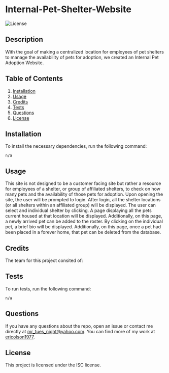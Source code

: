# Internal-Pet-Shelter-Website
![License](https://img.shields.io/badge/License-ISC-blue.svg)

## Description
With the goal of making a centralized location for employees of pet shelters to manage the availability of pets for adoption, we created an Internal Pet Adoption Website. 



## Table of Contents
1. [Installation](#installation)
2. [Usage](#usage)
3. [Credits](#credits)
4. [Tests](#tests)
5. [Questions](#questions)
6. [License](#license)

## Installation
To install the necessary dependencies, run the following command:
    
    n/a

## Usage
This site is not designed to be a customer facing site but rather a resource for employees of a shelter, or group of affiliated shelters, to check on how many pets and the availability of those pets for adoption. Upon opening the site, the user will be prompted to login. After login, all the shelter locations (or all shelters within an affiliated group) will be displayed. The user can select and individual shelter by clicking. A page displaying all the pets current housed at that location will be displayed. Additionally, on this page, a newly arrived pet can be added to the roster. By clicking on the individual pet, a brief bio will be displayed. Additionally, on this page, once a pet had been placed in a forever home, that pet can be deleted from the database.

## Credits
The team for this project consited of:


## Tests
To run tests, run the following command:
    
    n/a

## Questions
If you have any questions about the repo, open an issue or contact me directly at mr_tues_night@yahoo.com. You can find more of my work at [ericolson1977](https://github.com/ericolson1977).

## License
  This project is licensed under the ISC license.
